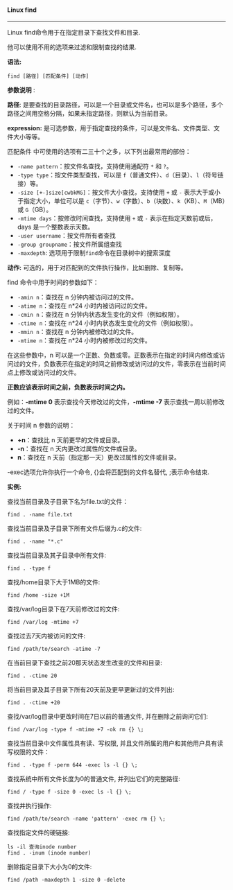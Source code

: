 #### Linux find

---

Linux find命令用于在指定目录下查找文件和目录.

他可以使用不用的选项来过滤和限制查找的结果.

**语法:**

```
find [路径] [匹配条件] [动作]
```

**参数说明** :

**路径**: 是要查找的目录路径，可以是一个目录或文件名，也可以是多个路径，多个路径之间用空格分隔，如果未指定路径，则默认为当前目录。

**expression:** 是可选参数，用于指定查找的条件，可以是文件名、文件类型、文件大小等等。

匹配条件 中可使用的选项有二三十个之多，以下列出最常用的部份：

- `-name pattern`：按文件名查找，支持使用通配符 `*` 和 `?`。
- `-type type`：按文件类型查找，可以是 `f`（普通文件）、`d`（目录）、`l`（符号链接）等。
- `-size [+-]size[cwbkMG]`：按文件大小查找，支持使用 `+` 或 `-` 表示大于或小于指定大小，单位可以是 `c`（字节）、`w`（字数）、`b`（块数）、`k`（KB）、`M`（MB）或 `G`（GB）。
- `-mtime days`：按修改时间查找，支持使用 `+` 或 `-` 表示在指定天数前或后，days 是一个整数表示天数。
- `-user username`：按文件所有者查找
- `-group groupname`：按文件所属组查找
- `-maxdepth`: 选项用于限制`find`命令在目录树中的搜索深度

**动作:** 可选的，用于对匹配到的文件执行操作，比如删除、复制等。

find 命令中用于时间的参数如下：

- `-amin n`：查找在 n 分钟内被访问过的文件。
- `-atime n`：查找在 n*24 小时内被访问过的文件。
- `-cmin n`：查找在 n 分钟内状态发生变化的文件（例如权限）。
- `-ctime n`：查找在 n*24 小时内状态发生变化的文件（例如权限）。
- `-mmin n`：查找在 n 分钟内被修改过的文件。
- `-mtime n`：查找在 n*24 小时内被修改过的文件。

在这些参数中，n 可以是一个正数、负数或零。正数表示在指定的时间内修改或访问过的文件，负数表示在指定的时间之前修改或访问过的文件，零表示在当前时间点上修改或访问过的文件。

**正数应该表示时间之前，负数表示时间之内。**

例如：**-mtime 0** 表示查找今天修改过的文件，**-mtime -7** 表示查找一周以前修改过的文件。

关于时间 n 参数的说明：

- **+n**：查找比 n 天前更早的文件或目录。
- **-n**：查找在 n 天内更改过属性的文件或目录。
- **n**：查找在 n 天前（指定那一天）更改过属性的文件或目录。



-exec选项允许你执行一个命令, {}会将匹配到的文件名替代, \;表示命令结束.

 

**实例:**

查找当前目录及子目录下名为file.txt的文件：

```
find . -name file.txt
```

查找当前目录及子目录下所有文件后缀为.c的文件:

```
find . -name "*.c"
```

查找当前目录及其子目录中所有文件:

```
find . -type f
```

查找/home目录下大于1MB的文件:

```
find /home -size +1M
```

查找/var/log目录下在7天前修改过的文件:

```
find /var/log -mtime +7
```

查找过去7天内被访问的文件:

```
find /path/to/search -atime -7
```

在当前目录下查找之前20那天状态发生改变的文件和目录:

```
find . -ctime 20
```

将当前目录及其子目录下所有20天前及更早更新过的文件列出:

```
find . -ctime +20
```

查找/var/log目录中更改时间在7日以前的普通文件, 并在删除之前询问它们:

```
find /var/log -type f -mtime +7 -ok rm {} \;
```

查找当前目录中文件属性具有读、写权限, 并且文件所属的用户和其他用户具有读写权限的文件：

```
find . -type f -perm 644 -exec ls -l {} \;
```

查找系统中所有文件长度为0的普通文件, 并列出它们的完整路径:

```
find / -type f -size 0 -exec ls -l {} \;
```

查找并执行操作:

```
find /path/to/search -name 'pattern' -exec rm {} \;
```

查找指定文件的硬链接:

```
ls -il 查询inode number
find . -inum (inode number)
```

删除指定目录下大小为0的文件:

```
find /path -maxdepth 1 -size 0 -delete
```

